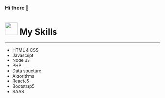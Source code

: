 ### Hi there 👋

<h1> <img src="https://cdn-icons-png.flaticon.com/512/2305/2305139.png" width="40px" height="40px"> My Skills </h1>
<hr>

<ul>
  <li>HTML & CSS</li>
  <li>Javascript</li>
  <li>Node JS</li>
  <li>PHP</li>
  <li>Data structure</li>
  <li>Algorithms</li>
  <li>ReactJS</li>
  <li>Bootstrap5</li>
  <li>SAAS</li>
</ul>
